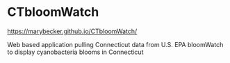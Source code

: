 # CTbloomWatch
https://marybecker.github.io/CTbloomWatch/

Web based application pulling Connecticut data from U.S. EPA bloomWatch to display cyanobacteria blooms in Connecticut
